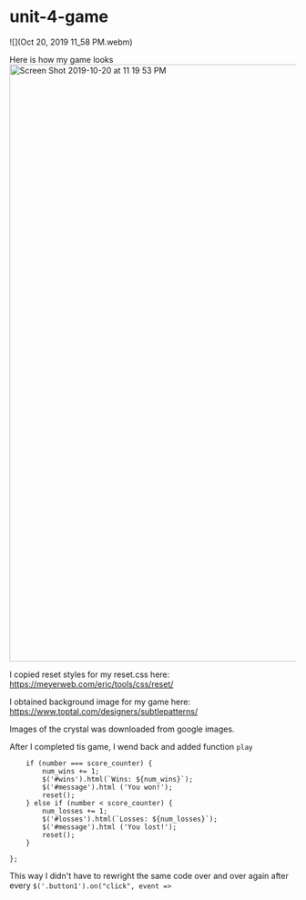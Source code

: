 # unit-4-game

![](Oct 20, 2019 11_58 PM.webm)


Here is how my game looks
<img width="1050" alt="Screen Shot 2019-10-20 at 11 19 53 PM" src="https://user-images.githubusercontent.com/42060484/67181034-416ccb80-f390-11e9-92d9-943f4854cae3.png">


I copied reset styles  for my reset.css here: https://meyerweb.com/eric/tools/css/reset/

I obtained background image for my game  here: https://www.toptal.com/designers/subtlepatterns/

Images of the crystal was downloaded from google images.

After I  completed tis game, I wend back and added function ```play ```

```play = () => {
    if (number === score_counter) {
        num_wins += 1;
        $('#wins').html(`Wins: ${num_wins}`);
        $('#message').html ('You won!');
        reset();
    } else if (number < score_counter) {
        num_losses += 1;
        $('#losses').html(`Losses: ${num_losses}`);
        $('#message').html ('You lost!');
        reset();
    } 
        
};
```

This way I didn't have to rewright the same code over and over again after every ```$('.button1').on("click", event => ```

